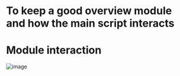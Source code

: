 # To keep a good overview module and how the main script interacts

# Module interaction 

![image](https://github.com/PBJI/PyWp/assets/67221507/c2e00a62-211f-4784-b141-658b2c9cc78d)
